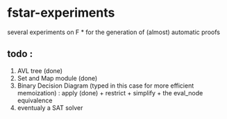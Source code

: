 # fstar-experiments
several experiments on F * for the generation of (almost) automatic proofs

## todo : 
1. AVL tree (done)
2. Set and Map module (done)
3. Binary Decision Diagram (typed in this case for more efficient memoization) : apply (done) + restrict + simplify + the eval_node equivalence
4. eventualy a SAT solver